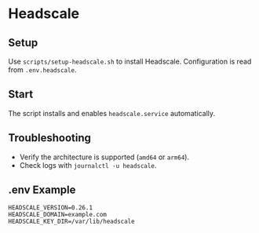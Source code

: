 # Headscale

## Setup
Use `scripts/setup-headscale.sh` to install Headscale. Configuration is read from `.env.headscale`.

## Start
The script installs and enables `headscale.service` automatically.

## Troubleshooting
- Verify the architecture is supported (`amd64` or `arm64`).
- Check logs with `journalctl -u headscale`.

## .env Example
```
HEADSCALE_VERSION=0.26.1
HEADSCALE_DOMAIN=example.com
HEADSCALE_KEY_DIR=/var/lib/headscale
```
